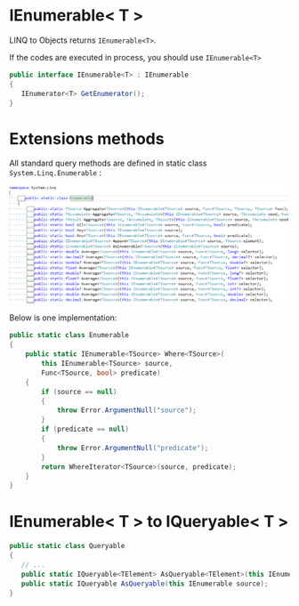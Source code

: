 # IEnumerable< T >

LINQ to Objects returns `IEnumerable<T>`.

If the codes are executed in process, you should use `IEnumerable<T>`

```C#
public interface IEnumerable<T> : IEnumerable 
{ 
   IEnumerator<T> GetEnumerator();
}
```

# Extensions methods

All standard query methods are defined in static class `System.Linq.Enumerable` :

![Enuerable overview screenshot](../../Images/linq/Enumerable_class_snapshot.png "Linq to Objects extension methods")

Below is one implementation:
```C#
public static class Enumerable
{
    public static IEnumerable<TSource> Where<TSource>(
        this IEnumerable<TSource> source, 
        Func<TSource, bool> predicate)
    {
        if (source == null)
        {
            throw Error.ArgumentNull("source");
        }
        if (predicate == null)
        {
            throw Error.ArgumentNull("predicate");
        }
        return WhereIterator<TSource>(source, predicate);
    }
}
```

# IEnumerable< T > to IQueryable< T >

```C#
public static class Queryable
{
   // ...
   public static IQueryable<TElement> AsQueryable<TElement>(this IEnumerable<TElement> source);
   public static IQueryable AsQueryable(this IEnumerable source);
}
```